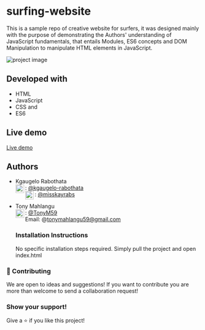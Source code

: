 # surfing-website
This is a sample repo of creative website for surfers, it was designed mainly with the purpose of demonstrating the Authors' understanding of JavaScript fundamentals, that entails Modules, ES6 concepts and DOM Manipulation to manipulate HTML elements in JavaScript.

![project image](https://images03.nicepage.com/c461c07a441a5d220e8feb1a/b32c7cc7c7a35a4db6d2bc5c/697min.jpg)


## Developed with
- HTML
- JavaScript
- CSS and
- ES6

## Live demo
[Live demo](http://127.0.0.1:5500/website%20DOM/index.html)

## Authors
- Kgaugelo Rabothata <br>
   <img align="left" alt="codeSTACKr | Github" width="22px" src="https://cdn.jsdelivr.net/npm/simple-icons@v3/icons/github.svg" />: [@kgaugelo-rabothata](https://github.com/kgaugelo-rabothata) <br>
  <img align="left" alt="codeSTACKr | Twitter" width="22px" src="https://cdn.jsdelivr.net/npm/simple-icons@v3/icons/twitter.svg" /> : [@misskayrabs](https://twitter.com/misskayrabs)
   
- Tony Mahlangu <br>
   <img align="left" alt="codeSTACKr | Github" width="22px" src="https://cdn.jsdelivr.net/npm/simple-icons@v3/icons/github.svg" />: [@TonyM59](https://github.com/tonym59) <br>
   Email: @tonymahlangu59@gmail.com

   ### Installation Instructions
   No specific installation steps required.
   Simply pull the project and open index.html

### :handshake: Contributing
We are open to ideas and suggestions! If you want to contribute you are more than welcome to send a collaboration request!

### Show your support!
Give a :star: if you like this project!